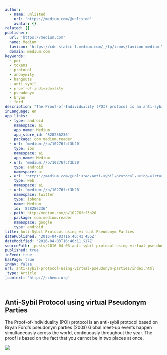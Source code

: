```yaml
---
author:
  - name: unlisted
    url: 'https://medium.com/@unlisted'
    avatar: {}
related: []
publisher:
  url: 'https://medium.com'
  name: Medium
  favicon: 'https://cdn-static-1.medium.com/_/fp/icons/favicon-medium.TAS6uQ-Y7kcKgi0xjcYHXw.ico'
  domain: medium.com
keywords:
  - poi
  - tokens
  - protocol
  - anonymity
  - hangouts
  - anti-sybil
  - proof-of-individuality
  - pseudonym
  - bryan
  - ford
description: "The Proof-of-Individuality (POI) protocol is an anti-sybil protocol based on Bryan Ford's pseudonym parties (2008) Global meet-up events happen simultaneously across the world, continuously throughout the year. The proof is based on the fact that you cannot be in two places at once."
inLanguage: en
app_links:
  - type: android
    namespace: ai
    app_name: Medium
    app_store_id: '828256236'
    package: com.medium.reader
  - url: 'medium://p/10276fcf3b20'
    type: ios
    namespace: ai
    app_name: Medium
  - url: 'medium://p/10276fcf3b20'
    type: android
    namespace: ai
  - url: 'https://medium.com/@unlisted/anti-sybil-protocol-using-virtual-pseudonym-parties-10276fcf3b20'
    type: web
    namespace: ai
  - url: 'medium://p/10276fcf3b20'
    namespace: twitter
    type: iphone
    name: Medium
    id: '828256236'
  - path: https/medium.com/p/10276fcf3b20
    package: com.medium.reader
    namespace: google
    type: android
title: Anti-Sybil Protocol using virtual Pseudonym Parties
datePublished: '2016-04-03T16:46:43.456Z'
dateModified: '2016-04-03T16:46:11.517Z'
sourcePath: _posts/2016-04-03-anti-sybil-protocol-using-virtual-pseudonym-parties.md
published: true
inFeed: true
hasPage: true
inNav: false
url: anti-sybil-protocol-using-virtual-pseudonym-parties/index.html
_type: Article
_context: 'http://schema.org'

---
```

<article style=""><h1>Anti-Sybil Protocol using virtual Pseudonym Parties</h1><p>The Proof-of-Individuality (POI) protocol is an anti-sybil protocol based on Bryan Ford's pseudonym parties (2008) Global meet-up events happen simultaneously across the world, continuously throughout the year. The proof is based on the fact that you cannot be in two places at once.</p><img src="https://cdn-images-1.medium.com/max/800/1*cQp5WnA6aX-n7sXBklxDgA.png" /></article>
